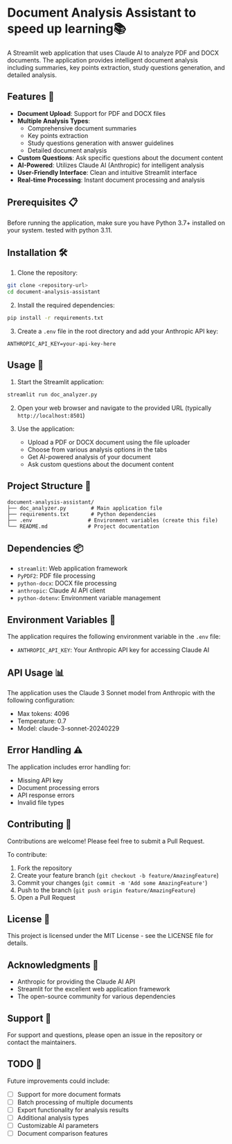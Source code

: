 # Document Analysis Assistant to speed up learning📚

A Streamlit web application that uses Claude AI to analyze PDF and DOCX documents. The application provides intelligent document analysis including summaries, key points extraction, study questions generation, and detailed analysis.

## Features 🌟

- **Document Upload**: Support for PDF and DOCX files
- **Multiple Analysis Types**:
  - Comprehensive document summaries
  - Key points extraction
  - Study questions generation with answer guidelines
  - Detailed document analysis
- **Custom Questions**: Ask specific questions about the document content
- **AI-Powered**: Utilizes Claude AI (Anthropic) for intelligent analysis
- **User-Friendly Interface**: Clean and intuitive Streamlit interface
- **Real-time Processing**: Instant document processing and analysis

## Prerequisites 📋

Before running the application, make sure you have Python 3.7+ installed on your system. tested with python 3.11.

## Installation 🛠️

1. Clone the repository:
```bash
git clone <repository-url>
cd document-analysis-assistant
```

2. Install the required dependencies:
```bash
pip install -r requirements.txt
```

3. Create a `.env` file in the root directory and add your Anthropic API key:
```plaintext
ANTHROPIC_API_KEY=your-api-key-here
```

## Usage 🚀

1. Start the Streamlit application:
```bash
streamlit run doc_analyzer.py
```

2. Open your web browser and navigate to the provided URL (typically `http://localhost:8501`)

3. Use the application:
   - Upload a PDF or DOCX document using the file uploader
   - Choose from various analysis options in the tabs
   - Get AI-powered analysis of your document
   - Ask custom questions about the document content

## Project Structure 📁

```
document-analysis-assistant/
├── doc_analyzer.py        # Main application file
├── requirements.txt       # Python dependencies
├── .env                  # Environment variables (create this file)
└── README.md             # Project documentation
```

## Dependencies 📦

- `streamlit`: Web application framework
- `PyPDF2`: PDF file processing
- `python-docx`: DOCX file processing
- `anthropic`: Claude AI API client
- `python-dotenv`: Environment variable management

## Environment Variables 🔑

The application requires the following environment variable in the `.env` file:

- `ANTHROPIC_API_KEY`: Your Anthropic API key for accessing Claude AI

## API Usage 📊

The application uses the Claude 3 Sonnet model from Anthropic with the following configuration:
- Max tokens: 4096
- Temperature: 0.7
- Model: claude-3-sonnet-20240229

## Error Handling ⚠️

The application includes error handling for:
- Missing API key
- Document processing errors
- API response errors
- Invalid file types

## Contributing 🤝

Contributions are welcome! Please feel free to submit a Pull Request.

To contribute:
1. Fork the repository
2. Create your feature branch (`git checkout -b feature/AmazingFeature`)
3. Commit your changes (`git commit -m 'Add some AmazingFeature'`)
4. Push to the branch (`git push origin feature/AmazingFeature`)
5. Open a Pull Request

## License 📄

This project is licensed under the MIT License - see the LICENSE file for details.

## Acknowledgments 🙏

- Anthropic for providing the Claude AI API
- Streamlit for the excellent web application framework
- The open-source community for various dependencies

## Support 💬

For support and questions, please open an issue in the repository or contact the maintainers.

## TODO 📝

Future improvements could include:
- [ ] Support for more document formats
- [ ] Batch processing of multiple documents
- [ ] Export functionality for analysis results
- [ ] Additional analysis types
- [ ] Customizable AI parameters
- [ ] Document comparison features